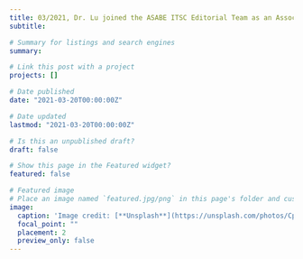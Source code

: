 ```yaml
---
title: 03/2021, Dr. Lu joined the ASABE ITSC Editorial Team as an Associate Editor for ASABE Journals 👋👋
subtitle: 

# Summary for listings and search engines
summary:

# Link this post with a project
projects: []

# Date published
date: "2021-03-20T00:00:00Z"

# Date updated
lastmod: "2021-03-20T00:00:00Z"

# Is this an unpublished draft?
draft: false

# Show this page in the Featured widget?
featured: false

# Featured image
# Place an image named `featured.jpg/png` in this page's folder and customize its options here.
image:
  caption: 'Image credit: [**Unsplash**](https://unsplash.com/photos/CpkOjOcXdUY)'
  focal_point: ""
  placement: 2
  preview_only: false
---
```

